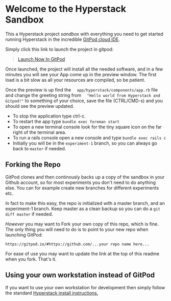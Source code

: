 # Welcome to the Hyperstack Sandbox

This a Hyperstack project *sandbox* with everything you need
to get started running Hyperstack in the incredible [GitPod cloud IDE](https://gitpod.io).

Simply click this link to launch the project in gitpod:

> [Launch Now In GitPod](https://gitpod.io/#https://github.com/hyperstack-org/hyperstack-sandbox)

Once launched, the project will install all the needed software,
and in a few minutes you will see your App come up in the preview window.
The first load is a bit slow as all your resources are
compiled, so be patient.

Once the preview is up find the
`  app/hyperstack/components/app.rb`
file and change the greeting string from
`  "Hello world from Hyperstack and Gitpod!"`
to something of your choice, save the file (CTRL/CMD-s)
and you should see the preview updated.

* To stop the application type ctrl-c.
* To restart the app type `bundle exec foreman start`
* To open a new terminal console look for the tiny square icon on the far right of the terminal area.
* To run a rails console open a new console and type `bundle exec rails c`
* Initially you will be in the `experiment-1` branch, so you can always go back to `master` if needed.

## Forking the Repo

GitPod clones and then continously backs up a copy of the sandbox in your Github account, so for most experiments you don't
need to do anything else.  You can for example create new branches for different experiments etc.

In fact to make this easy, the repo is initialized with a master branch, and an experiment-1 branch.  Keep master as a clean backup
so you can do a `git diff master` if needed.

*However* you may want to Fork your own copy of this repo, which is fine.  The only thing you will need to do is to
point to your new repo when launching GitPod:

`https://gitpod.io/#https://github.com/...your repo name here...`

For ease of use you may want to update the link at the top of this readme when you fork.  That's it.

## Using your own workstation instead of GitPod

If you want to use your own workstation for development then simply follow the standard [Hyperstack install instructions.](https://github.com/hyperstack-org/hyperstack/tree/edge/install)
